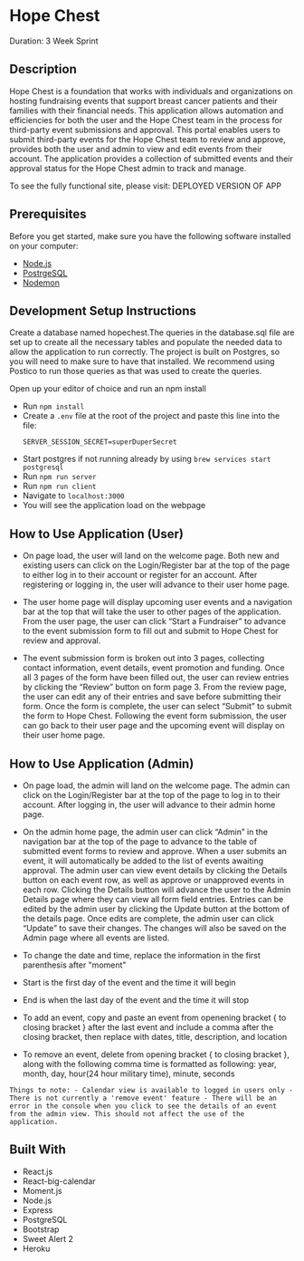 # Hope Chest

Duration: 3 Week Sprint

## Description

Hope Chest is a foundation that works with individuals and organizations on hosting fundraising events that support breast cancer patients and their families with their financial needs. This application allows automation and efficiencies for both the user and the Hope Chest team in the process for third-party event submissions and approval. This portal enables users to submit third-party events for the Hope Chest team to review and approve, provides both the user and admin to view and edit events from their account. The application provides a collection of submitted events and their approval status for the Hope Chest admin to track and manage.

To see the fully functional site, please visit: DEPLOYED VERSION OF APP

## Prerequisites

Before you get started, make sure you have the following software installed on your computer:

- [Node.js](https://nodejs.org/en/)
- [PostrgeSQL](https://www.postgresql.org/)
- [Nodemon](https://nodemon.io/)

## Development Setup Instructions

Create a database named hopechest.The queries in the database.sql file are set up to create all the necessary tables and populate the needed data to allow the application to run correctly. The project is built on Postgres, so you will need to make sure to have that installed. We recommend using Postico to run those queries as that was used to create the queries.

Open up your editor of choice and run an npm install

- Run `npm install`
- Create a `.env` file at the root of the project and paste this line into the file:
  ```
  SERVER_SESSION_SECRET=superDuperSecret
  ```
- Start postgres if not running already by using `brew services start postgresql`
- Run `npm run server`
- Run `npm run client`
- Navigate to `localhost:3000`
- You will see the application load on the webpage

## How to Use Application (User)

- On page load, the user will land on the welcome page. Both new and existing users can click on the Login/Register bar at the top of the page to either log in to their account or register for an account. After registering or logging in, the user will advance to their user home page.

- The user home page will display upcoming user events and a navigation bar at the top that will take the user to other pages of the application. From the user page, the user can click “Start a Fundraiser” to advance to the event submission form to fill out and submit to Hope Chest for review and approval.

- The event submission form is broken out into 3 pages, collecting contact information, event details, event promotion and funding. Once all 3 pages of the form have been filled out, the user can review entries by clicking the “Review” button on form page 3. From the review page, the user can edit any of their entries and save before submitting their form. Once the form is complete, the user can select “Submit” to submit the form to Hope Chest. Following the event form submission, the user can go back to their user page and the upcoming event will display on their user home page.

## How to Use Application (Admin)

- On page load, the admin will land on the welcome page. The admin can click on the Login/Register bar at the top of the page to log in to their account. After logging in, the user will advance to their admin home page.

- On the admin home page, the admin user can click “Admin” in the navigation bar at the top of the page to advance to the table of submitted event forms to review and approve. When a user submits an event, it will automatically be added to the list of events awaiting approval. The admin user can view event details by clicking the Details button on each event row, as well as approve or unapproved events in each row. Clicking the Details button will advance the user to the Admin Details page where they can view all form field entries. Entries can be edited by the admin user by clicking the Update button at the bottom of the details page. Once edits are complete, the admin user can click “Update” to save their changes. The changes will also be saved on the Admin page where all events are listed.

- To change the date and time, replace the information in the first parenthesis after "moment"
- Start is the first day of the event and the time it will begin
- End is when the last day of the event and the time it will stop

- To add an event, copy and paste an event from openening bracket { to closing bracket } after the last event and include a comma after the closing bracket, then replace with dates, title, description, and location

- To remove an event, delete from opening bracket { to closing bracket }, along with the following comma
  time is formatted as following: year, month, day, hour(24 hour military time), minute, seconds

``
Things to note:
    - Calendar view is available to logged in users only
    - There is not currently a 'remove event' feature
    - There will be an error in the console when you click to see the details of an event from the admin view. This should not affect the use of the application.
``
## Built With

- React.js
- React-big-calendar
- Moment.js
- Node.js
- Express
- PostgreSQL
- Bootstrap
- Sweet Alert 2
- Heroku

